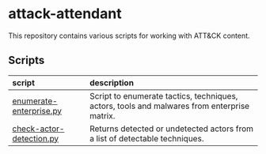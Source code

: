 # attack-attendant

This repository contains various scripts for working with ATT&CK content.

## Scripts

| script | description |
|:-------|:------------|
| [enumerate-enterprise.py](enumerate-enterprise.py) | Script to enumerate tactics, techniques, actors, tools and malwares from enterprise matrix. |
| [check-actor-detection.py](check-actor-detection.py) | Returns detected or undetected actors from a list of detectable techniques. |